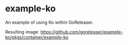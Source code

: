 # example-ko

An example of using Ko within GoReleaser.

Resulting image: https://github.com/goreleaser/example-ko/pkgs/container/example-ko

